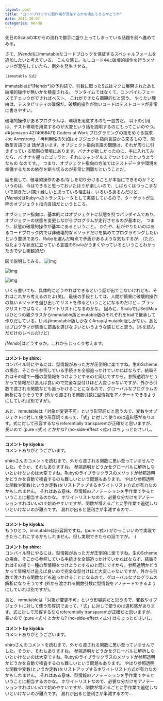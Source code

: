 ```yaml
---
layout: post
title: "コードブロックに副作用が混在するかを検出できるかどうか"
date: 2011-10-07
categories: Nendo
---
```


先日のScalaの本からの流れで勝手に盛り上ってしまっている話題を前へ進めてみる。

さて、*[Nendo*]にimmutableなコードブロックを保証するスペシャルフォームを追加したいと考えている。
こんな感じ。もしコード中に破壊的操作を行うメソッドが混在していたら、例外を発生させる。
```
(immutable S式)
```

immutableは*[Nendo*]の予約語で、引数に取ったS式はマクロ展開されたあと破壊的操作が無いかを検査される。
ランタイムではなくて、コンパイルフェーズでチェックができればベスト。
これができたら画期的だと思う。
やりたい理由は、テスタビリティの確保だ。破壊的操作が無いコードはテストコードが非常に書きやすい。

破壊的操作があるプログラムは、環境を用意するのも一苦労だ。
以下の引用は、テスト環境を用意するのが大変という話を説明するのにもってこいのやつ。
 ##(amazon 4274068471)  Coders at Work プログラミングの技をめぐる探求
  Joe Armstrong
   「再利用性の欠如はオブジェクト指向言語から来るもので、関数型言語では
   話が違います。オブジェクト指向言語の問題は、それが周りに引きずってい
   る暗黙の環境にあります。バナナが欲しかったのに、手に入れてみたら、バ
   ナナを握ったゴリラと、それにジャングルまでついてきたというようなもの
   なのです。」
つまり、オブジェクト指向の方法ではテストデータや環境を準備するための依存を断ち切るのが非常に困難だということだ。

話を戻して、破壊的操作のある/なしを切り分けることが本当にできるのか？というのは、今はできると思っておいたほうが楽しいので、しばらくはつっこまないで頂きたい(笑;)
難しいと思っている理由は、いろいろあるんだけど、*[Nendo*]はRubyへのトランスレータとして実装しているので、ターゲットが生粋のオブジェクト指向言語だというところ。

オブジェクト指向は、基本的にはオブジェクトに状態を持つパラダイムであり、オブジェクトの状態を変更しながらプログラムが走行させるのが基本だ。
つまり、状態の破壊的操作が基本にあるということ。
かたや、私がやりたいのはあるコードブロック内では非破壊的なメソッドだけを集めてプログラミングしたいという要求であり、Rubyを選んだ時点で矛盾があるような気もするが…
(ただ、似たような状況に立っている言語のScalaがうまくやっているということわかったので少し楽観的だ)

図で説明してみる。
 ![img](https://cacoo.com/diagrams/8ju3sHEwIE6iWrI5-B7327.png)

 ![img](https://cacoo.com/diagrams/8ju3sHEwIE6iWrI5-2299F.png)

 ![img](https://cacoo.com/diagrams/8ju3sHEwIE6iWrI5-AFB4E.png)

いくら書いても、具体的にどうやればできるという話が出てこないけれども、それはこれから考えるのだよ(笑)。
最後の手段としては、人間が慎重に破壊的操作の無いメソッドを選び出してリストを作るということになるのだけど…
ブラックリストではなく、ホワイトリストになるのかな。
因みに、ScalaではSet/Mapはひとつの親クラスからimmutable版とmutable版のそれぞれをtraitで継承して作りだしている。Listはimmutable版しかなくArrayはmutable版しかない。あとはプログラマが慎重に部品を選びなさいというような感じだと思う。(本を読んだだけのレベルだけど)

*[Nendo*]はどうするか。これからじっくり考えます。



---

**コメント by shiro:**  
コンパイル時にやるには、型情報があった方が圧倒的に楽ですね。生のSchemeの場合、そこから参照している手続きを全部追っかけていかねばならず、結局それはその場で一種の型情報をつけようとするのと同じですから。参照透明かどうかって情報だけ追えば良いので完全な型付けほど大変じゃないですが、外から引数で渡される関数なども追っかけることになるので、グローバルなプログラムの解析になりそうです (外から渡される関数引数に型情報をアノテートできるようにしていれば別ですが)。

あと、immutableは「対象が変更不可」という形容詞だと思うので、変数やオブジェクトに対して使う形容詞であって、「式」に対して使うのは違和感があります。式に対して形容するならreferentially transparentが正確だと思いますが、長いので (pure <式>) とかかな? (no-side-effect <式>) はちょっとださいし。


---

**コメント by kiyoka:**  
コメントありがとうございます。

shiroさんのコメントを読むまで、外から渡される関数に思い至っていませんでした。そうか、それもありますね。
参照透明かどうかをグローバルに解析しないといけないのは大変ですね。Rubyのライブラリクラスのメソッドが参照透明かどうかを自動で検査するのも難しいという問題もあります。
やはり参照透明な関数や変数(というか定数)をリストアップするホワイトリスト方式が有力なのかもしれません。
それはある意味、型情報のアノテーションを手作業でやるということに相当するのかな。
ホワイトリストなので、必要な分だけをアノテーションすればいいので始めやすいですが、関数が増えるごとに手作業で追従しないといけないのが難点です。
漏れが出ると便利さが半減するので…



---

**コメント by kiyoka:**  
もうひとつ。immutableは形容詞ですね。(pure <式>) がかっこいいので実現できたらこれにするかもしれません。但し実現できたらの話ですが。 :)

**コメント by shiro:**  
コンパイル時にやるには、型情報があった方が圧倒的に楽ですね。生のSchemeの場合、そこから参照している手続きを全部追っかけていかねばならず、結局それはその場で一種の型情報をつけようとするのと同じですから。参照透明かどうかって情報だけ追えば良いので完全な型付けほど大変じゃないですが、外から引数で渡される関数なども追っかけることになるので、グローバルなプログラムの解析になりそうです (外から渡される関数引数に型情報をアノテートできるようにしていれば別ですが)。

あと、immutableは「対象が変更不可」という形容詞だと思うので、変数やオブジェクトに対して使う形容詞であって、「式」に対して使うのは違和感があります。式に対して形容するならreferentially transparentが正確だと思いますが、長いので (pure <式>) とかかな? (no-side-effect <式>) はちょっとださいし。

**コメント by kiyoka:**  
コメントありがとうございます。

shiroさんのコメントを読むまで、外から渡される関数に思い至っていませんでした。そうか、それもありますね。
参照透明かどうかをグローバルに解析しないといけないのは大変ですね。Rubyのライブラリクラスのメソッドが参照透明かどうかを自動で検査するのも難しいという問題もあります。
やはり参照透明な関数や変数(というか定数)をリストアップするホワイトリスト方式が有力なのかもしれません。
それはある意味、型情報のアノテーションを手作業でやるということに相当するのかな。
ホワイトリストなので、必要な分だけをアノテーションすればいいので始めやすいですが、関数が増えるごとに手作業で追従しないといけないのが難点です。
漏れが出ると便利さが半減するので…

